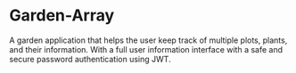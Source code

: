 # Garden-Array
A garden application that helps the user keep track of multiple plots, plants, and their information. With a full user information interface with a safe and secure password authentication using JWT.
